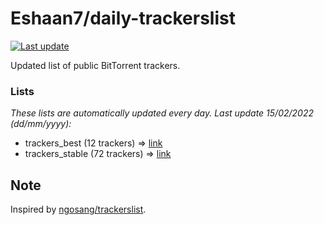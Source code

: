 
# Eshaan7/daily-trackerslist 

[![Last update](https://img.shields.io/badge/Last%20update-15/02/2022-blue.svg)](#)

Updated list of public BitTorrent trackers.

### Lists
*These lists are automatically updated every day. Last update 15/02/2022 (_dd/mm/yyyy_):*

* trackers_best (12 trackers) => [link](https://raw.githubusercontent.com/eshaan7/daily-trackerslist/master/trackers_best.txt)
* trackers_stable (72 trackers) => [link](https://raw.githubusercontent.com/eshaan7/daily-trackerslist/master/trackers_stable.txt)

## Note

Inspired by [ngosang/trackerslist](https://github.com/ngosang/trackerslist).
